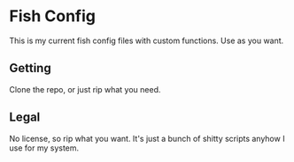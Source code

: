 # Fish Config
This is my current fish config files with custom functions. Use as you want.

## Getting
Clone the repo, or just rip what you need.

## Legal
No license, so rip what you want. It's just a bunch of shitty scripts anyhow I use for my system.
